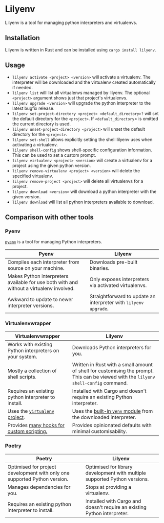 # Lilyenv

Lilyenv is a tool for managing python interpreters and virtualenvs.

## Installation

Lilyenv is written in Rust and can be installed using `cargo install lilyenv`.

## Usage

* `lilyenv activate <project> <version>` will activate a virtualenv. The interpreter will be downloaded and the virtualenv created automatically if needed.
* `lilyenv list` will list all virtualenvs managed by lilyenv. The optional `<project>` argument shows just that project's virtualenvs.
* `lilyenv upgrade <version>` will upgrade the python interpreter to the latest bugfix release.
* `lilyenv set-project-directory <project> <default_directory>?` will set the default directory for the `<project>`. If `<default_directory`> is omitted the current directory is used.
* `lilyenv unset-project-directory <project>` will unset the default directory for the `<project>`.
* `lilyenv set-shell` allows explicitly setting the shell lilyenv uses when activating a virtualenv.
* `lilyenv shell-config` shows shell-specific configuration information. This can be used to set a custom prompt.
* `lilyenv virtualenv <project> <version>` will create a virtualenv for a project using the given python version.
* `lilyenv remove-virtualenv <project> <version>` will delete the specified virtualenv.
* `lilyenv remove-project <project>` will delete all virtualenvs for a project.
* `lilyenv download <version>` will download a python interpreter with the given version.
* `lilyenv download` will list all python interpreters available to download.

## Comparison with other tools

### Pyenv

[`pyenv`](https://github.com/pyenv/pyenv) is a tool for managing Python interpreters.

| Pyenv | Lilyenv |
| --- | --- |
| Compiles each interpreter from source on your machine. | Downloads pre-built binaries. |
| Makes Python interpreters available for use both with and without a virtualenv involved. | Only exposes interpreters via activated virtualenvs. |
| Awkward to update to newer interpreter versions. | Straightforward to update an interpreter with `lilyenv upgrade`. |

### Virtualenvwrapper

| Virtualenvwrapper | Lilyenv |
| --- | --- |
| Works with existing Python interpreters on your system. | Downloads Python interpreters for you. |
| Mostly a collection of shell scripts. | Written in Rust with a small amount of shell for customising the prompt. This can be viewed with the `lilyenv shell-config` command. |
| Requires an existing python interpreter to install. | Installed with Cargo and doesn't require an existing Python interpreter. |
| Uses the [`virtualenv` project](https://virtualenv.pypa.io/en/latest/). | Uses the [built-in `venv` module](https://docs.python.org/3/library/venv.html) from the downloaded interpreter. |
| Provides [many hooks for custom scripting.](https://virtualenvwrapper.readthedocs.io/en/latest/scripts.html#scripts) | Provides opinionated defaults with minimal customisability. |

### Poetry

| Poetry | Lilyenv |
| --- | --- |
| Optimised for project development with only one supported Python version. | Optimised for library development with multiple supported Python versions. |
| Manages dependencies for you. | Stops at providing a virtualenv. |
| Requires an existing python interpreter to install. | Installed with Cargo and doesn't require an existing Python interpreter. |
